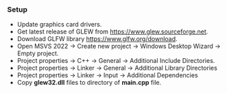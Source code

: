 ### Setup
* Update graphics card drivers.
* Get latest release of GLEW from https://www.glew.sourceforge.net.
* Download GLFW library https://www.glfw.org/download.
* Open MSVS 2022 -> Create new project -> Windows Desktop Wizard -> Empty project.
* Project properties -> C++ -> General -> Additional Include Directories.
* Project properties -> Linker -> General -> Additional Library Directories
* Project properties -> Linker -> Input -> Additional Dependencies
* Copy **glew32.dll** files to directory of **main.cpp** file.